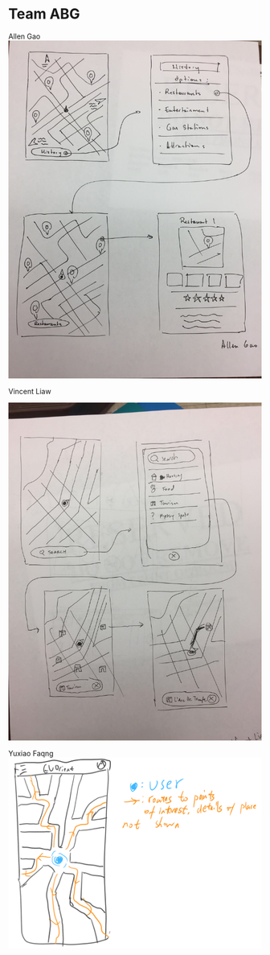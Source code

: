 # Team ABG
Allen Gao
![ag_paper_prototype](images/ag_paper_prototype.JPG)


Vincent Liaw

![vincent](images/M4-vincent.jpg)

Yuxiao Faqng
![yuxiao](/images/Yuxiao-prototype.png)

